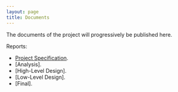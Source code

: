 ```yaml
---
layout: page
title: Documents
--- 
```


The documents of the project will progressively be published here.

Reports:
- [Project Specification](/docs/EvaluationSheet.pdf).
- [Analysis].
- [High-Level Design].
- [Low-Level Design].
- [Final].
